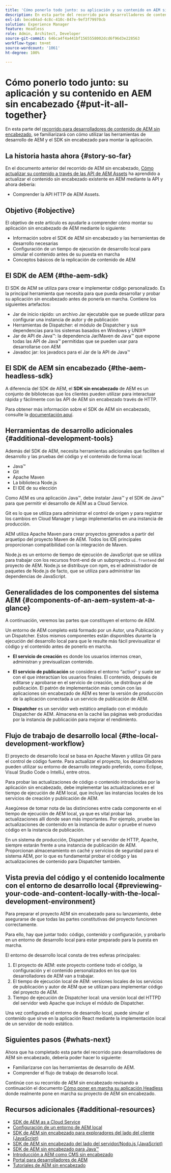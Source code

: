 ```yaml
---
title: 'Cómo ponerlo todo junto: su aplicación y su contenido en AEM sin encabezado'
description: En esta parte del recorrido para desarrolladores de contenido de AEM sin encabezado, aprenda a lanzar su proyecto de AEM, incluidos los fragmentos de contenido, las llamadas de GraphQL, las llamadas de la API REST y la aplicación, para prepararlo para su puesta en marcha.
exl-id: bece84ad-4c8c-410c-847e-9ef3f79970cb
solution: Experience Manager
feature: Headless
role: Admin, Architect, Developer
source-git-commit: 646ca4f4a441bf1565558002dcd6f96d3e228563
workflow-type: tm+mt
source-wordcount: '1061'
ht-degree: 100%

---
```


# Cómo ponerlo todo junto: su aplicación y su contenido en AEM sin encabezado {#put-it-all-together}

En esta parte del [recorrido para desarrolladores de contenido de AEM sin encabezado](overview.md), se familiarizará con cómo utilizar las herramientas de desarrollo de AEM y el SDK sin encabezado para montar la aplicación.

## La historia hasta ahora {#story-so-far}

En el documento anterior del recorrido de AEM sin encabezado, [Cómo actualizar su contenido a través de las API de AEM Assets](update-your-content.md) ha aprendido a actualizar el contenido sin encabezado existente en AEM mediante la API y ahora debería:

* Comprender la API HTTP de AEM Assets.

## Objetivo {#objective}

El objetivo de este artículo es ayudarle a comprender cómo montar su aplicación sin encabezado de AEM mediante lo siguiente:

* Información sobre el SDK de AEM sin encabezado y las herramientas de desarrollo necesarias
* Configuración de un tiempo de ejecución de desarrollo local para simular el contenido antes de su puesta en marcha
* Conceptos básicos de la replicación de contenido de AEM

## El SDK de AEM {#the-aem-sdk}

El SDK de AEM se utiliza para crear e implementar código personalizado. Es la principal herramienta que necesita para que pueda desarrollar y probar su aplicación sin encabezado antes de ponerla en marcha. Contiene los siguientes artefactos:

* Jar de inicio rápido: un archivo Jar ejecutable que se puede utilizar para configurar una instancia de autor y de publicación
* Herramientas de Dispatcher: el módulo de Dispatcher y sus dependencias para los sistemas basados en Windows y UNIX®
* Jar de API de Java™: la dependencia Jar/Maven de Java™ que expone todas las API de Java™ permitidas que se pueden usar para desarrollarse con AEM
* Javadoc jar: los javadocs para el Jar de la API de Java™

## El SDK de AEM sin encabezado {#the-aem-headless-sdk}

A diferencia del SDK de AEM, el **SDK sin encabezado** de AEM es un conjunto de bibliotecas que los clientes pueden utilizar para interactuar rápida y fácilmente con las API de AEM sin encabezado través de HTTP.

Para obtener más información sobre el SDK de AEM sin encabezado, consulte la [documentación aquí](https://experienceleague.adobe.com/docs/experience-manager-learn/getting-started-with-aem-headless/how-to/aem-headless-sdk.html?lang=es).

## Herramientas de desarrollo adicionales {#additional-development-tools}

Además del SDK de AEM, necesita herramientas adicionales que faciliten el desarrollo y las pruebas del código y el contenido de forma local:

* Java™
* Git
* Apache Maven
* La biblioteca Node.js
* El IDE de su elección

Como AEM es una aplicación Java™, debe instalar Java™ y el SDK de Java™ para que permitir el desarrollo de AEM as a Cloud Service.

Git es lo que se utiliza para administrar el control de origen y para registrar los cambios en Cloud Manager y luego implementarlos en una instancia de producción.

AEM utiliza Apache Maven para crear proyectos generados a partir del arquetipo del proyecto Maven de AEM. Todos los IDE principales proporcionan compatibilidad con la integración de Maven.

Node.js es un entorno de tiempo de ejecución de JavaScript que se utiliza para trabajar con los recursos front-end de un subproyecto `ui.frontend` del proyecto de AEM. Node.js se distribuye con npm, es el administrador de paquetes de Node.js de facto, que se utiliza para administrar las dependencias de JavaScript.

## Generalidades de los componentes del sistema AEM {#components-of-an-aem-system-at-a-glance}

A continuación, veremos las partes que constituyen el entorno de AEM.

Un entorno de AEM completo está formado por un Autor, una Publicación y un Dispatcher. Estos mismos componentes están disponibles durante la ejecución del desarrollo local para que le resulte más fácil previsualizar el código y el contenido antes de ponerlo en marcha.

* **El servicio de creación** es donde los usuarios internos crean, administran y previsualizan contenido.

* **El servicio de publicación** se considera el entorno “activo” y suele ser con el que interactúan los usuarios finales. El contenido, después de editarse y aprobarse en el servicio de creación, se distribuye al de publicación. El patrón de implementación más común con las aplicaciones sin encabezado de AEM es tener la versión de producción de la aplicación conectada a un servicio de publicación de AEM.

* **Dispatcher** es un servidor web estático ampliado con el módulo Dispatcher de AEM. Almacena en la caché las páginas web producidas por la instancia de publicación para mejorar el rendimiento.

## Flujo de trabajo de desarrollo local {#the-local-development-workflow}

El proyecto de desarrollo local se basa en Apache Maven y utiliza Git para el control de código fuente. Para actualizar el proyecto, los desarrolladores pueden utilizar su entorno de desarrollo integrado preferido, como Eclipse, Visual Studio Code o IntelliJ, entre otros.

Para probar las actualizaciones de código o contenido introducidas por la aplicación sin encabezado, debe implementar las actualizaciones en el tiempo de ejecución de AEM local, que incluye las instancias locales de los servicios de creación y publicación de AEM.

Asegúrese de tomar nota de las distinciones entre cada componente en el tiempo de ejecución de AEM local, ya que es vital probar las actualizaciones allí donde sean más importantes. Por ejemplo, pruebe las actualizaciones de contenido en la instancia de autor o pruebe el nuevo código en la instancia de publicación.

En un sistema de producción, Dispatcher y el servidor de HTTP, Apache, siempre estarán frente a una instancia de publicación de AEM. Proporcionan almacenamiento en caché y servicios de seguridad para el sistema AEM, por lo que es fundamental probar el código y las actualizaciones de contenido para Dispatcher también.

## Vista previa del código y el contenido localmente con el entorno de desarrollo local {#previewing-your-code-and-content-locally-with-the-local-development-environment}

Para preparar el proyecto AEM sin encabezado para su lanzamiento, debe asegurarse de que todas las partes constitutivas del proyecto funcionen correctamente.

Para ello, hay que juntar todo: código, contenido y configuración, y probarlo en un entorno de desarrollo local para estar preparado para la puesta en marcha.

El entorno de desarrollo local consta de tres esferas principales:

1. El proyecto de AEM: este proyecto contiene todo el código, la configuración y el contenido personalizados en los que los desarrolladores de AEM van a trabajar.
1. El tiempo de ejecución local de AEM: versiones locales de los servicios de publicación y autor de AEM que se utilizan para implementar código del proyecto de AEM.
1. Tiempo de ejecución de Dispatcher local: una versión local del HTTPD del servidor web Apache que incluye el módulo de Dispatcher.

Una vez configurado el entorno de desarrollo local, puede simular el contenido que sirve en la aplicación React mediante la implementación local de un servidor de nodo estático.

<!-- THIS TOPIC IS 404. IT DOES NOT APPEAR IN THE TOC OR ANYWHERE ELSE To get a more in-depth look at setting up a local development environment and all dependencies needed for content preview, see [Production Deployment documentation](https://experienceleague.adobe.com/docs/experience-manager-learn/headless-tutorial/graphql/multi-step/production-deployment.html). -->

## Siguientes pasos {#whats-next}

Ahora que ha completado esta parte del recorrido para desarrolladores de AEM sin encabezado, debería poder hacer lo siguiente:

* Familiarizarse con las herramientas de desarrollo de AEM.
* Comprender el flujo de trabajo de desarrollo local.

Continúe con su recorrido de AEM sin encabezado revisando a continuación el documento [Cómo poner en marcha su aplicación Headless](/help/journey-headless/developer/go-live.md) donde realmente pone en marcha su proyecto de AEM sin encabezado.

## Recursos adicionales {#additional-resources}

* [SDK de AEM as a Cloud Service](/help/implementing/developing/introduction/aem-as-a-cloud-service-sdk.md)
* [Configuración de un entorno de AEM local](https://experienceleague.adobe.com/docs/experience-manager-learn/foundation/development/set-up-a-local-aem-development-environment.html?lang=es)
* [SDK de AEM sin encabezado para exploradores del lado del cliente (JavaScript)](https://github.com/adobe/aem-headless-client-js)
* [SDK de AEM sin encabezado del lado del servidor/Nodo.js (JavaScript)](https://github.com/adobe/aem-headless-client-nodejs)
* [SDK de AEM sin encabezado para Java™](https://github.com/adobe/aem-headless-client-java)
* [Introducción a AEM como CMS sin encabezado](/help/headless/introduction.md)
* [Portal para desarrolladores de AEM](https://experienceleague.adobe.com/landing/experience-manager/headless/developer.html?lang=es)
* [Tutoriales de AEM sin encabezado](https://experienceleague.adobe.com/docs/experience-manager-learn/getting-started-with-aem-headless/overview.html?lang=es)
